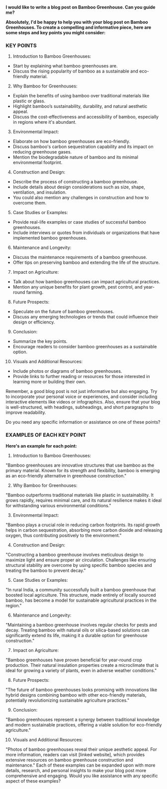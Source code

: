 
**I would like to write a blog post on Bamboo Greenhouse. Can you guide me?**


**Absolutely, I'd be happy to help you with your blog post on Bamboo Greenhouses. To create a compelling and informative piece, here are some steps and key points you might consider:**

### KEY POINTS

1. Introduction to Bamboo Greenhouses:

- Start by explaining what bamboo greenhouses are.
- Discuss the rising popularity of bamboo as a sustainable and eco-friendly material.

2. Why Bamboo for Greenhouses:
- Explain the benefits of using bamboo over traditional materials like plastic or glass.
- Highlight bamboo’s sustainability, durability, and natural aesthetic appeal.
- Discuss the cost-effectiveness and accessibility of bamboo, especially in regions where it's abundant.

3. Environmental Impact:

- Elaborate on how bamboo greenhouses are eco-friendly.
- Discuss bamboo's carbon sequestration capability and its impact on reducing greenhouse gases.
- Mention the biodegradable nature of bamboo and its minimal environmental footprint.

4. Construction and Design:

- Describe the process of constructing a bamboo greenhouse.
- Include details about design considerations such as size, shape, ventilation, and insulation.
- You could also mention any challenges in construction and how to overcome them.

5. Case Studies or Examples:

- Provide real-life examples or case studies of successful bamboo greenhouses.
- Include interviews or quotes from individuals or organizations that have implemented bamboo greenhouses.

6. Maintenance and Longevity:

- Discuss the maintenance requirements of a bamboo greenhouse.
- Offer tips on preserving bamboo and extending the life of the structure.


7. Impact on Agriculture:

- Talk about how bamboo greenhouses can impact agricultural practices.
- Mention any unique benefits for plant growth, pest control, and year-round farming.

8. Future Prospects:

- Speculate on the future of bamboo greenhouses.
- Discuss any emerging technologies or trends that could influence their design or efficiency.

9. Conclusion:

- Summarize the key points.
- Encourage readers to consider bamboo greenhouses as a sustainable option.

10. Visuals and Additional Resources:

- Include photos or diagrams of bamboo greenhouses.
- Provide links to further reading or resources for those interested in learning more or building their own.

Remember, a good blog post is not just informative but also engaging. Try to incorporate your personal voice or experiences, and consider including interactive elements like videos or infographics. Also, ensure that your blog is well-structured, with headings, subheadings, and short paragraphs to improve readability.

Do you need any specific information or assistance on one of these points?

### EXAMPLES OF EACH KEY POINT


**Here's an example for each point:**

1. Introduction to Bamboo Greenhouses:

"Bamboo greenhouses are innovative structures that use bamboo as the primary material. Known for its strength and flexibility, bamboo is emerging as an eco-friendly alternative in greenhouse construction."

2. Why Bamboo for Greenhouses:

"Bamboo outperforms traditional materials like plastic in sustainability. It grows rapidly, requires minimal care, and its natural resilience makes it ideal for withstanding various environmental conditions."

3. Environmental Impact:

"Bamboo plays a crucial role in reducing carbon footprints. Its rapid growth helps in carbon sequestration, absorbing more carbon dioxide and releasing oxygen, thus contributing positively to the environment."

4. Construction and Design:

"Constructing a bamboo greenhouse involves meticulous design to maximize light and ensure proper air circulation. Challenges like ensuring structural stability are overcome by using specific bamboo species and treating the bamboo to prevent decay."

5. Case Studies or Examples:

"In rural India, a community successfully built a bamboo greenhouse that boosted local agriculture. This structure, made entirely of locally sourced bamboo, has become a model for sustainable agricultural practices in the region."

6. Maintenance and Longevity:

"Maintaining a bamboo greenhouse involves regular checks for pests and decay. Treating bamboo with natural oils or silica-based solutions can significantly extend its life, making it a durable option for greenhouse construction."

7. Impact on Agriculture:

"Bamboo greenhouses have proven beneficial for year-round crop production. Their natural insulation properties create a microclimate that is ideal for growing a variety of plants, even in adverse weather conditions."

8. Future Prospects:

"The future of bamboo greenhouses looks promising with innovations like hybrid designs combining bamboo with other eco-friendly materials, potentially revolutionizing sustainable agriculture practices."

9. Conclusion:

"Bamboo greenhouses represent a synergy between traditional knowledge and modern sustainable practices, offering a viable solution for eco-friendly agriculture."

10. Visuals and Additional Resources:

"Photos of bamboo greenhouses reveal their unique aesthetic appeal. For more information, readers can visit [linked website], which provides extensive resources on bamboo greenhouse construction and maintenance."
Each of these examples can be expanded upon with more details, research, and personal insights to make your blog post more comprehensive and engaging. Would you like assistance with any specific aspect of these examples?








